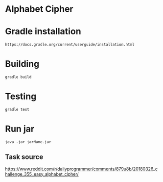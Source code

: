 # Alphabet Cipher

# Gradle installation

`
https://docs.gradle.org/current/userguide/installation.html
`

# Building

`
gradle build
`

# Testing

`
gradle test
`

# Run jar

`
java -jar jarName.jar
`

## Task source
https://www.reddit.com/r/dailyprogrammer/comments/879u8b/20180326_challenge_355_easy_alphabet_cipher/